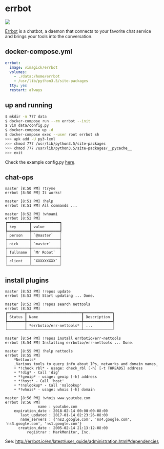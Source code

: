 errbot
======

![](http://errbot.io/en/latest/_static/errbot.png)

[Errbot][1] is a chatbot, a daemon that connects to your favorite chat service
and brings your tools into the conversation.


## docker-compose.yml

```yaml
errbot:
  image: vimagick/errbot
  volumes:
    - ./data:/home/errbot
    - /usr/lib/python3.5/site-packages
  tty: yes
  restart: always
```

## up and running

```bash
$ mkdir -m 777 data
$ docker-compose run --rm errbot --init
$ vim data/config.py
$ docker-compose up -d
$ docker-compose exec --user root errbot sh
>>> apk add -U py3-lxml
>>> chmod 777 /usr/lib/python3.5/site-packages
>>> chmod 777 /usr/lib/python3.5/site-packages/__pycache__
>>> exit
```

Check the example config.py [here][2].

## chat-ops

```
master [8:50 PM] !tryme
errbot [8:50 PM] It works!

master [8:51 PM] !help
errbot [8:51 PM] All commands ...

master [8:52 PM] !whoami
errbot [8:52 PM]
┏━━━━━━━━━━┳━━━━━━━━━━━━━┓
┃ key      ┃ value       ┃
┡━━━━━━━━━━╇━━━━━━━━━━━━━┩
│ person   │ `@master`   │
├──────────┼─────────────┤
│ nick     │ `master`    │
├──────────┼─────────────┤
│ fullname │ `Mr Robot`  │
├──────────┼─────────────┤
│ client   │ `XXXXXXXXX` │
└──────────┴─────────────┘
```

## install plugins

```
master [8:53 PM] !repos update
errbot [8:53 PM] Start updating ... Done.

master [8:53 PM] !repos search nettools
errbot [8:53 PM]
┏━━━━━━━━┳━━━━━━━━━━━━━━━━━━━━━━━━━┳━━━━━━━━━━━━━┓
┃ Status ┃ Name                    ┃ Description ┃
┡━━━━━━━━╇━━━━━━━━━━━━━━━━━━━━━━━━━╇━━━━━━━━━━━━━┩
│        │ *errbotio/err-nettools* │ ...         │
└────────┴─────────────────────────┴─────────────┘

master [8:54 PM] !repos install errbotio/err-nettools
errbot [8:54 PM] Installing errbotio/err-nettools ... Done.

master [8:55 PM] !help nettools
errbot [8:55 PM] 
    *Nettools*
    _Various tools to query info about IPs, networks and domain names_
    • *!check rbl* - usage: check_rbl [-h] [-t THREADS] address
    • *!dig* - Call 'dig'
    • *!geoip* - usage: geoip [-h] address
    • *!host* - Call 'host'
    • *!nslookup* - Call 'nslookup'
    • *!whois* - usage: whois [-h] domain

master [8:56 PM] !whois www.youtube.com
errbot [8:56 PM] 
               name : youtube.com
    expiration_date : 2018-02-14 00:00:00-08:00
       last_updated : 2017-01-14 02:23:26-08:00
       name_servers : {'ns2.google.com', 'ns4.google.com', 'ns3.google.com', 'ns1.google.com'}
      creation_date : 2005-02-14 21:13:12-08:00
          registrar : MarkMonitor, Inc.
```

[1]: http://errbot.io
[2]: http://errbot.io/en/latest/_downloads/config-template.py
See: <http://errbot.io/en/latest/user_guide/administration.html#dependencies>
